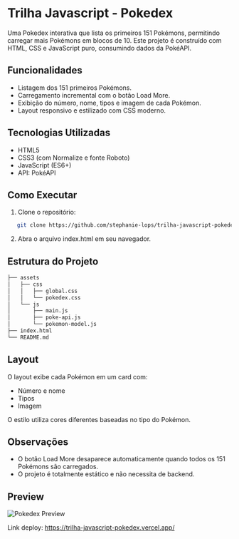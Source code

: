 # Trilha Javascript - Pokedex

Uma Pokedex interativa que lista os primeiros 151 Pokémons, permitindo carregar mais Pokémons em blocos de 10. Este projeto é construído com HTML, CSS e JavaScript puro, consumindo dados da PokéAPI.

## Funcionalidades

- Listagem dos 151 primeiros Pokémons.
- Carregamento incremental com o botão Load More.
- Exibição do número, nome, tipos e imagem de cada Pokémon.
- Layout responsivo e estilizado com CSS moderno.

## Tecnologias Utilizadas

- HTML5
- CSS3 (com Normalize e fonte Roboto)
- JavaScript (ES6+)
- API: PokéAPI

## Como Executar

1. Clone o repositório:

 ```bash
    git clone https://github.com/stephanie-lops/trilha-javascript-pokedex
```
2. Abra o arquivo index.html em seu navegador.


## Estrutura do Projeto
```bash
├── assets
│   ├── css
│   │   ├── global.css
│   │   └── pokedex.css
│   └── js
│       ├── main.js
│       ├── poke-api.js
│       └── pokemon-model.js
├── index.html
└── README.md
```
## Layout

O layout exibe cada Pokémon em um card com:

- Número e nome
- Tipos
- Imagem

O estilo utiliza cores diferentes baseadas no tipo do Pokémon.

## Observações

- O botão Load More desaparece automaticamente quando todos os 151 Pokémons são carregados.
- O projeto é totalmente estático e não necessita de backend.

## Preview

![Pokedex Preview](./src/assets/images/pokedex-preview.PNG)

Link deploy: https://trilha-javascript-pokedex.vercel.app/

